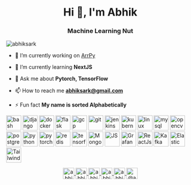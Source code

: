 <h1 align="center">Hi 👋, I'm Abhik</h1>
<h3 align="center">Machine Learning Nut</h3>
<p align="left"> <img src="https://komarev.com/ghpvc/?username=abhiksark" alt="abhiksark" /> </p>

- 🔭 I’m currently working on [ArrPy](https://github.com/abhiksark/ArrPy) 
  
- 🌱 I’m currently learning **NextJS**

- 💬 Ask me about **Pytorch, TensorFlow**

- 📫 How to reach me **abhiksark@gmail.com** 


- ⚡ Fun fact **My name is sorted Alphabetically**

<!-- BLOG-POST-LIST:START -->
<!-- BLOG-POST-LIST:END -->
<p align="left">
  <img src="https://www.vectorlogo.zone/logos/gnu_bash/gnu_bash-icon.svg" alt="bash" width="40" height="40" />
  <img src="https://www.vectorlogo.zone/logos/djangoproject/djangoproject-icon.svg" alt="django" width="40" height="40" />
  <img src="https://www.vectorlogo.zone/logos/docker/docker-icon.svg" alt="docker" width="40" height="40" />
  <img src="https://www.vectorlogo.zone/logos/pocoo_flask/pocoo_flask-icon.svg" alt="flask" width="40" height="40" />
  <img src="https://www.vectorlogo.zone/logos/google_cloud/google_cloud-icon.svg" alt="gcp" width="40" height="40" />
  <img src="https://www.vectorlogo.zone/logos/git-scm/git-scm-icon.svg" alt="git" width="40" height="40" />
  <img src="https://www.vectorlogo.zone/logos/jenkins/jenkins-icon.svg" alt="jenkins" width="40" height="40" />
  <img src="https://www.vectorlogo.zone/logos/kubernetes/kubernetes-icon.svg" alt="kubernetes" width="40" height="40" />
  <img src="https://www.vectorlogo.zone/logos/linux/linux-icon.svg" alt="linux" width="40" height="40" />
  <img src="https://www.vectorlogo.zone/logos/mysql/mysql-ar21.svg" alt="mysql" width="40" height="40" />
  <img src="https://www.vectorlogo.zone/logos/opencv/opencv-icon.svg" alt="opencv" width="40" height="40" />
  <img src="https://www.vectorlogo.zone/logos/postgresql/postgresql-vertical.svg" alt="postgresql" width="40" height="40" />
  <img src="https://www.vectorlogo.zone/logos/python/python-icon.svg" alt="python" width="40" height="40" />
  <img src="https://www.vectorlogo.zone/logos/pytorch/pytorch-icon.svg" alt="pytorch" width="40" height="40" />
  <img src="https://www.vectorlogo.zone/logos/redis/redis-icon.svg" alt="redis" width="40" height="40" />
  <img src="https://www.vectorlogo.zone/logos/tensorflow/tensorflow-icon.svg" alt="tensorflow" width="40" height="40" />
  <img src="https://www.vectorlogo.zone/logos/mongodb/mongodb-icon.svg" alt="Mongo" width="40" height="40" />
  <img src="https://www.vectorlogo.zone/logos/javascript/javascript-icon.svg" alt="JS" width="40" height="40" />
  <img src="https://www.vectorlogo.zone/logos/grafana/grafana-icon.svg" alt="Grafana" width="40" height="40" />
  <img src="https://www.vectorlogo.zone/logos/reactjs/reactjs-icon.svg" alt="ReactJs" width="40" height="40" />
  <img src="https://www.vectorlogo.zone/logos/apache_kafka/apache_kafka-icon.svg" alt="Kafka" width="40" height="40" />
  <img src="https://www.vectorlogo.zone/logos/elastic/elastic-icon.svg" alt="Elastic" width="40" height="40" />
   <img src="https://www.vectorlogo.zone/logos/tailwindcss/tailwindcss-icon.svg" alt="Tailwindcss" width="40" height="40" />
</p>
<!-- <p>
  <img align="left" src="https://github-readme-stats.vercel.app/api/top-langs/?username=abhiksark&layout=compact&hide=html" alt="abhiksark" />
</p>
<p>&nbsp; <img align="center" src="https://github-readme-stats.vercel.app/api?username=abhiksark&show_icons=true" alt="abhiksark" />
</p> -->
<p align="center">
  <a href="https://dev.to/abhiksark" target="blank">
    <img align="center" src="https://cdn.jsdelivr.net/npm/simple-icons@3.0.1/icons/dev-dot-to.svg" alt="abhiksark" height="30" width="30" />
  </a>
  <a href="https://twitter.com/abhiksark" target="blank">
    <img align="center" src="https://cdn.jsdelivr.net/npm/simple-icons@3.0.1/icons/twitter.svg" alt="abhiksark" height="30" width="30" />
  </a>
  <a href="https://linkedin.com/in/abhiksark" target="blank">
    <img align="center" src="https://cdn.jsdelivr.net/npm/simple-icons@3.0.1/icons/linkedin.svg" alt="abhiksark" height="30" width="30" />
  </a>
  <a href="https://stackoverflow.com/users/abhiksark" target="blank">
    <img align="center" src="https://cdn.jsdelivr.net/npm/simple-icons@3.0.1/icons/stackoverflow.svg" alt="abhiksark" height="30" width="30" />
  </a>
  <a href="https://kaggle.com/abhiksark" target="blank">
    <img align="center" src="https://cdn.jsdelivr.net/npm/simple-icons@3.0.1/icons/kaggle.svg" alt="abhiksark" height="30" width="30" />
  </a>
  <a href="https://medium.com/@abhiksark" target="blank">
    <img align="center" src="https://cdn.jsdelivr.net/npm/simple-icons@3.0.1/icons/medium.svg" alt="@abhiksark" height="30" width="30" />
  </a>
</p>
